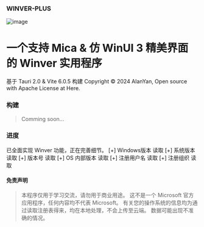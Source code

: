 ### WINVER-PLUS
![image](https://github.com/user-attachments/assets/b305ee29-2718-45df-aeb8-ba3d6a6a1ce6)
# 一个支持 Mica & 仿 WinUI 3 精美界面的 Winver 实用程序
基于 Tauri 2.0 & Vite 6.0.5 构建
Copyright © 2024 AlanYan, Open source with Apache License at Here.
### 构建
> Comming soon...
### 进度
已全面实现 Winver 功能，正在完善细节。
[+] Windows版本 读取
[+] 系统版本 读取
[+] 版本号 读取
[+] OS 内部版本 读取
[+] 注册用户名 读取
[+] 注册组织 读取
#### 免责声明
> 本程序仅用于学习交流，请勿用于商业用途。
> 这不是一个 Microsoft 官方应用程序，任何内容均不代表 Microsoft。
> 有关您的操作系统的信息均为通过读取注册表得来，均在本地处理，不会上传至云端。
> 数据可能出现不准确的情况。
